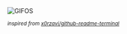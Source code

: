 <div align="justify">
<picture>
    <source media="(prefers-color-scheme: dark)" srcset="https://i.ibb.co/q7tszP9/output-gif.gif">
    <source media="(prefers-color-scheme: light)" srcset="https://i.ibb.co/q7tszP9/output-gif.gif">
    <img alt="GIFOS" src="https://i.ibb.co/q7tszP9/output-gif.gif">
</picture>

<sub><i>inspired from [x0rzavi/github-readme-terminal](https://github.com/x0rzavi/github-readme-terminal)</i></sub>

</div>

<!-- Image deletion URL: https://ibb.co/fqhpbPt/3308bc4d3ab1b704ad70f8d16f3f7510 -->